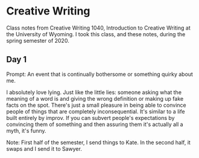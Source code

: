 Creative Writing
=====
Class notes from Creative Writing 1040, Introduction to Creative Writing at the University of Wyoming. I took this class, and these notes, during the spring semester of 2020.

Day 1
-----
Prompt: An event that is continually bothersome or something quirky about me.

I absolutely love lying. Just like the little lies: someone asking what the meaning of a word is and giving the wrong definition or making up fake facts on the spot. There's just a small pleasure in being able to convince people of things that are completely inconsequential. It's similar to a life built entirely by improv. If you can subvert people's expectations by convincing them of something and then assuring them it's actually all a myth, it's funny.

Note: First half of the semester, I send things to Kate. In the second half, it swaps and I send it to Sawyer.
